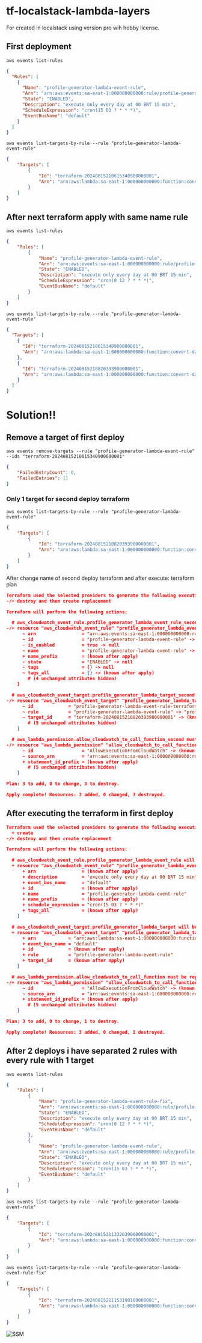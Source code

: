 # tf-localstack-lambda-layers
For created in localstack using version pro wih hobby license.

## First deployment

    aws events list-rules

```json
{
  "Rules": [
    {
      "Name": "profile-generator-lambda-event-rule",
      "Arn": "arn:aws:events:sa-east-1:000000000000:rule/profile-generator-lambda-event-rule",
      "State": "ENABLED",
      "Description": "execute only every day at 00 BRT 15 min",
      "ScheduleExpression": "cron(15 03 ? * * *)",
      "EventBusName": "default"
    }
  ]
}
```
    aws events list-targets-by-rule --rule "profile-generator-lambda-event-rule"

```json
{
    "Targets": [
        {
            "Id": "terraform-20240815210615340900000001",
            "Arn": "arn:aws:lambda:sa-east-1:000000000000:function:convert-date"
        }
    ]
}
```

## After next terraform apply with same name rule 
    
    aws events list-rules

```json
{
    "Rules": [
        {
            "Name": "profile-generator-lambda-event-rule",
            "Arn": "arn:aws:events:sa-east-1:000000000000:rule/profile-generator-lambda-event-rule",
            "State": "ENABLED",
            "Description": "execute only every day at 00 BRT 15 min",
            "ScheduleExpression": "cron(0 12 ? * * *)",
            "EventBusName": "default"
        }
    ]
}
```
    aws events list-targets-by-rule --rule "profile-generator-lambda-event-rule"

```json
{
  "Targets": [
    {
      "Id": "terraform-20240815210615340900000001",
      "Arn": "arn:aws:lambda:sa-east-1:000000000000:function:convert-date"
    },
    {
      "Id": "terraform-20240815210820393900000001",
      "Arn": "arn:aws:lambda:sa-east-1:000000000000:function:convert-date-second"
    }
  ]
}
```

# Solution!!

## Remove a target of first deploy

    aws events remove-targets --rule "profile-generator-lambda-event-rule" --ids "terraform-20240815210615340900000001"

```json
{
    "FailedEntryCount": 0,
    "FailedEntries": []
}
```

### Only 1 target for second deploy terraform

    aws events list-targets-by-rule --rule "profile-generator-lambda-event-rule"

```json
{
    "Targets": [
        {
            "Id": "terraform-20240815210820393900000001",
            "Arn": "arn:aws:lambda:sa-east-1:000000000000:function:convert-date-second"
        }
    ]
}
```

After change name of second deploy terraform and after execute: terraform plan

```json
Terraform used the selected providers to generate the following execution plan. Resource actions are indicated with the following symbols:
-/+ destroy and then create replacement

Terraform will perform the following actions:

  # aws_cloudwatch_event_rule.profile_generator_lambda_event_rule_second must be replaced
-/+ resource "aws_cloudwatch_event_rule" "profile_generator_lambda_event_rule_second" {
      ~ arn                 = "arn:aws:events:sa-east-1:000000000000:rule/profile-generator-lambda-event-rule" -> (known after apply)
      ~ id                  = "profile-generator-lambda-event-rule" -> (known after apply)
      - is_enabled          = true -> null
      ~ name                = "profile-generator-lambda-event-rule" -> "profile-generator-lambda-event-rule-fix" # forces replacement
      + name_prefix         = (known after apply)
      - state               = "ENABLED" -> null
      - tags                = {} -> null
      ~ tags_all            = {} -> (known after apply)
        # (4 unchanged attributes hidden)
    }

  # aws_cloudwatch_event_target.profile_generator_lambda_target_second must be replaced
-/+ resource "aws_cloudwatch_event_target" "profile_generator_lambda_target_second" {
      ~ id             = "profile-generator-lambda-event-rule-terraform-20240815210820393900000001" -> (known after apply)
      ~ rule           = "profile-generator-lambda-event-rule" -> "profile-generator-lambda-event-rule-fix" # forces replacement
      ~ target_id      = "terraform-20240815210820393900000001" -> (known after apply)
        # (5 unchanged attributes hidden)
    }

  # aws_lambda_permission.allow_cloudwatch_to_call_function_second must be replaced
-/+ resource "aws_lambda_permission" "allow_cloudwatch_to_call_function_second" {
      ~ id                  = "AllowExecutionFromCloudWatch" -> (known after apply)
      ~ source_arn          = "arn:aws:events:sa-east-1:000000000000:rule/profile-generator-lambda-event-rule" # forces replacement -> (known after apply) # forces replacement
      + statement_id_prefix = (known after apply)
        # (5 unchanged attributes hidden)
    }

Plan: 3 to add, 0 to change, 3 to destroy.

Apply complete! Resources: 3 added, 0 changed, 3 destroyed.
```

## After executing the terraform in first deploy

```json
Terraform used the selected providers to generate the following execution plan. Resource actions are indicated with the following symbols:
  + create
-/+ destroy and then create replacement

Terraform will perform the following actions:

  # aws_cloudwatch_event_rule.profile_generator_lambda_event_rule will be created
  + resource "aws_cloudwatch_event_rule" "profile_generator_lambda_event_rule" {
      + arn                 = (known after apply)
      + description         = "execute only every day at 00 BRT 15 min"
      + event_bus_name      = "default"
      + id                  = (known after apply)
      + name                = "profile-generator-lambda-event-rule"
      + name_prefix         = (known after apply)
      + schedule_expression = "cron(15 03 ? * * *)"
      + tags_all            = (known after apply)
    }

  # aws_cloudwatch_event_target.profile_generator_lambda_target will be created
  + resource "aws_cloudwatch_event_target" "profile_generator_lambda_target" {
      + arn            = "arn:aws:lambda:sa-east-1:000000000000:function:convert-date"
      + event_bus_name = "default"
      + id             = (known after apply)
      + rule           = "profile-generator-lambda-event-rule"
      + target_id      = (known after apply)
    }

  # aws_lambda_permission.allow_cloudwatch_to_call_function must be replaced
-/+ resource "aws_lambda_permission" "allow_cloudwatch_to_call_function" {
      ~ id                  = "AllowExecutionFromCloudWatch" -> (known after apply)
      ~ source_arn          = "arn:aws:events:sa-east-1:000000000000:rule/profile-generator-lambda-event-rule" # forces replacement -> (known after apply) # forces replacement
      + statement_id_prefix = (known after apply)
        # (5 unchanged attributes hidden)
    }

Plan: 3 to add, 0 to change, 1 to destroy.

Apply complete! Resources: 3 added, 0 changed, 1 destroyed.
```

## After 2 deploys i have separated 2 rules with every rule with 1 target

    aws events list-rules

```json
{
    "Rules": [
        {
            "Name": "profile-generator-lambda-event-rule-fix",
            "Arn": "arn:aws:events:sa-east-1:000000000000:rule/profile-generator-lambda-event-rule-fix",
            "State": "ENABLED",
            "Description": "execute only every day at 00 BRT 15 min",
            "ScheduleExpression": "cron(0 12 ? * * *)",
            "EventBusName": "default"
        },
        {
            "Name": "profile-generator-lambda-event-rule",
            "Arn": "arn:aws:events:sa-east-1:000000000000:rule/profile-generator-lambda-event-rule",
            "State": "ENABLED",
            "Description": "execute only every day at 00 BRT 15 min",
            "ScheduleExpression": "cron(15 03 ? * * *)",
            "EventBusName": "default"
        }
    ]
}
```
    aws events list-targets-by-rule --rule "profile-generator-lambda-event-rule"

```json
{
    "Targets": [
        {
            "Id": "terraform-20240815211332639000000001",
            "Arn": "arn:aws:lambda:sa-east-1:000000000000:function:convert-date"
        }
    ]
}
```

    aws events list-targets-by-rule --rule "profile-generator-lambda-event-rule-fix"

```json
{
    "Targets": [
        {
            "Id": "terraform-20240815211153190100000001",
            "Arn": "arn:aws:lambda:sa-east-1:000000000000:function:convert-date-second"
        }
    ]
}
```

![SSM](image.png)